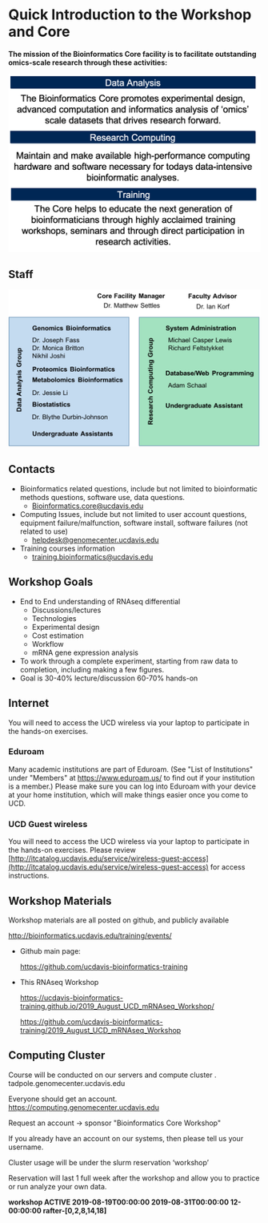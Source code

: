 # Quick Introduction to the Workshop and Core

__The mission of the Bioinformatics Core facility is to facilitate outstanding omics-scale research through these activities:__

 <img src="base_figures/welcome_figure1.png" alt="welcome_figure1" width="600px"/>

## Staff

 <img src="base_figures/welcome_figure2.png" alt="welcome_figure2" width="600px"/>

## Contacts

* Bioinformatics related questions, include but not limited to bioinformatic methods questions, software use, data questions.
  * Bioinformatics.core@ucdavis.edu
* Computing Issues, include but not limited to user account questions, equipment failure/malfunction, software install, software failures (not related to use)
  * helpdesk@genomecenter.ucdavis.edu
* Training courses information
  * training.bioinformatics@ucdavis.edu

## Workshop Goals

* End to End understanding of RNAseq differential
  * Discussions/lectures
  * Technologies
  * Experimental design
  * Cost estimation
  * Workflow
  * mRNA gene expression analysis
* To work through a complete experiment, starting from raw data to completion, including making a few figures.
* Goal is 30-40% lecture/discussion 60-70% hands-on

## Internet

You will need to access the UCD wireless via your laptop to participate in the hands-on exercises.

### Eduroam

Many academic institutions are part of Eduroam. (See "List of Institutions" under
"Members" at https://www.eduroam.us/ to find out if your institution is a member.) Please make sure you
can log into Eduroam with your device at your home institution, which will make things easier once you come to UCD.

### UCD Guest wireless

You will need to access the UCD wireless via your laptop to participate in the hands-on exercises. Please review [http://itcatalog.ucdavis.edu/service/wireless-guest-access](http://itcatalog.ucdavis.edu/service/wireless-guest-access) for access instructions.

## Workshop Materials

Workshop materials are all posted on github, and publicly available

http://bioinformatics.ucdavis.edu/training/events/

* Github main page:

	https://github.com/ucdavis-bioinformatics-training

* This RNAseq Workshop

  https://ucdavis-bioinformatics-training.github.io/2019_August_UCD_mRNAseq_Workshop/  

  https://github.com/ucdavis-bioinformatics-training/2019_August_UCD_mRNAseq_Workshop

## Computing Cluster

Course will be conducted on our servers and compute cluster .  
tadpole.genomecenter.ucdavis.edu

Everyone should get an account.  
https://computing.genomecenter.ucdavis.edu	 

Request an account -> sponsor "Bioinformatics Core Workshop"

If you already have an account on our systems, then please tell us your username.

Cluster usage will be under the slurm reservation  ‘workshop’

Reservation will last 1 full week after the workshop and allow you to practice or run analyze your own data.

**workshop       ACTIVE  2019-08-19T00:00:00  2019-08-31T00:00:00  12-00:00:00  rafter-[0,2,8,14,18]**
